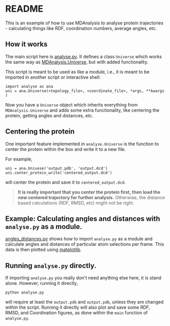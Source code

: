# README 

This is an example of how to use MDAnalysis to analyse protein trajectories - 
calculating things like RDF, coordination numbers, average angles, etc. 

## How it works

The main script here is [analyse.py](https://github.com/shudipto-amin/md_trajectory_analysis/blob/master/analyse.py). 
It defines a class `Universe` which works the same way as 
[MDAnalysis.Universe](https://userguide.mdanalysis.org/stable/universe.html),
but with added functionality.

This script is meant to be used as like a module,
i.e., it is meant to be imported in another script or interactive shell:

```
import analyse as ana
uni = ana.Universe(<topology_file>, <coordinate_file>, *args, **kwargs )
```

Now you have a `Universe` object
which inherits everything from `MDAnalysis.Universe`
and adds some extra functionality, like centering the protein,
getting angles and distances, etc.

## Centering the protein

One important feature implemented in `analyse.Universe`
is the function to center the protein within the box
and write it to a new file. 

For example,
```
uni = ana.Univese('output.pdb', 'output.dcd')
uni.center_protein_write('centered_output.dcd')
```
will  center the protein and save it to `centered_output.dcd`.

> __It is really important that you center the protein first,
> then load the new centered trajectory for further analysis.__
> Otherwise, the distance based calculations (RDF, RMSD, etc) might 
> not be right.

## Example: Calculating angles and distances with `analyse.py` as a module.

[angles_distances.py](https://github.com/shudipto-amin/md_trajectory_analysis/blob/master/angles_distances.py)
shows how to import `analyse.py` as a module 
and calculate angles and distances of particular atom selections per frame.
This data is then plotted using [matplotlib](https://matplotlib.org/).

## Running `analyse.py` directly.

If importing `analyse.py` you really don't need anything else here, it is stand alone. 
However, running it directly,
```
python analyse.py
```
will require at least the `output.pdb` and `output.pdb`,
unless they are changed within the script. 
Running it directly will also plot and save some RDF, RMSD, and Coordination
figures, as done within the `main` function of `analyse.py`.

